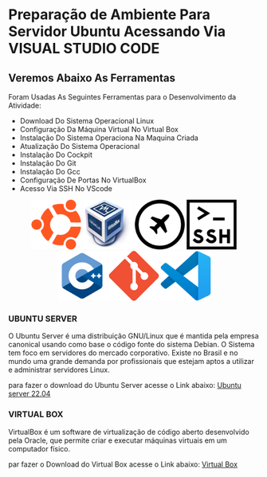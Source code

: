 # Preparação de Ambiente Para Servidor Ubuntu Acessando Via VISUAL STUDIO CODE
## Veremos Abaixo As Ferramentas 
Foram Usadas As Seguintes Ferramentas para o Desenvolvimento da Atividade:  

- Download Do Sistema Operacional Linux
- Configuração Da Máquina Virtual No Virtual Box
- Instalação Do Sistema Operaciona Na Maquina Criada
- Atualização Do Sistema Operacional
- Instalação Do Cockpit
- Instalação Do Git
- Instalação Do Gcc
- Configuração De Portas No VirtualBox
- Acesso Via SSH No VScode

<p align=center>
<img src=logoubuntu.png width=100 height=100>
<img src=logovirtualbox.png width=100 height=100>
<img src=logocockpit.png width=100 height=100>
<img src=logossh.png width=100 height=100>
<img src=logolinguagemc.png width=100 height=100>

<img src=logogit.png width=100 height=100>
<img src=logovscode.png width=100 height=100>
</p>

### UBUNTU SERVER
O Ubuntu Server é uma distribuição GNU/Linux que é mantida pela empresa canonical usando como base o código  fonte do sistema Debian. O Sistema tem foco em  servidores do mercado  corporativo. Existe no Brasil e no mundo uma grande demanda por profissionais que  estejam aptos a utilizar e administrar servidores Linux.

para fazer o download do Ubuntu Server acesse o Link abaixo:
<a href=https://ubuntu.com/download/server> Ubuntu server 22.04 </a>

### VIRTUAL BOX
VirtualBox é um software de virtualização de código aberto desenvolvido pela Oracle, que permite criar e executar máquinas virtuais em um computador físico.

par fazer o Download do Virtual Box acesse o Link abaixo:
<a href=https://www.virtualbox.org/wiki/Downloads> Virtual Box </a>




